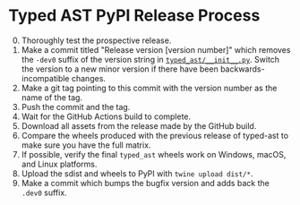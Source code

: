 # Typed AST PyPI Release Process
0. Thoroughly test the prospective release.
1. Make a commit titled "Release version \[version number\]" which removes the
   `-dev0` suffix of the version string in
   [`typed_ast/__init__.py`](https://github.com/python/typed_ast/blob/master/typed_ast/__init__.py).
   Switch the version to a new minor version if there have been
   backwards-incompatible changes.
2. Make a git tag pointing to this commit with the version number as the name
   of the tag.
3. Push the commit and the tag.
4. Wait for the GitHub Actions build to complete.
5. Download all assets from the release made by the GitHub build.
6. Compare the wheels produced with the previous release of typed-ast to make sure
   you have the full matrix.
7. If possible, verify the final `typed_ast` wheels work on Windows, macOS,
   and Linux platforms.
8. Upload the sdist and wheels to PyPI with `twine upload dist/*`.
9. Make a commit which bumps the bugfix version and adds back the `.dev0`
   suffix.
